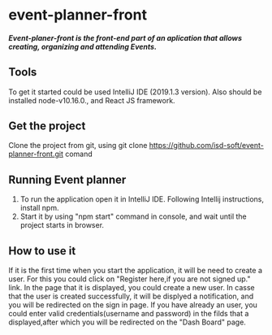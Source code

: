 
# event-planner-front
##### Event-planer-front is the front-end part of an aplication that allows creating, organizing and attending Events. 

## Tools
 To get it started could be used IntelliJ IDE (2019.1.3 version).
 Also should be installed node-v10.16.0., and React JS framework.

## Get the project 
 Clone the project from git, using git clone https://github.com/isd-soft/event-planner-front.git comand

## Running Event planner
 1. To run the application open it in IntelliJ IDE. Following Intellij instructions, install npm.
 2. Start it by using  "npm start" command  in console, and wait until the project starts in browser.

## How to use it
If it is the first time when you start the application, it will be need to create a user. For this you could click on "Register here,if you are not signed up." link. In the page that it is displayed, you could create a new user. In casse that the user is created successfully, it will be displyed a notification, and you will be redirected on the sign in page.
If you have already an user, you could enter valid credentials(username and password) in the filds that a displayed,after which you will be redirected on the "Dash Board" page.
